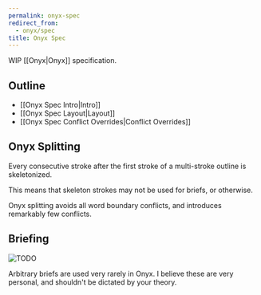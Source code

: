 ```yaml
---
permalink: onyx-spec
redirect_from:
  - onyx/spec
title: Onyx Spec
---
```

WIP [[Onyx|Onyx]] specification.

## Outline

- [[Onyx Spec Intro|Intro]]
- [[Onyx Spec Layout|Layout]]
- [[Onyx Spec Conflict Overrides|Conflict Overrides]]

## Onyx Splitting

Every consecutive stroke after the first stroke of a multi-stroke outline is skeletonized.

This means that skeleton strokes may not be used for briefs, or otherwise.

Onyx splitting avoids all word boundary conflicts, and introduces remarkably few conflicts.

## Briefing
![TODO](https://img.shields.io/badge/TODO-orange?style=flat)

Arbitrary briefs are used very rarely in Onyx. I believe these are very personal, and shouldn't be dictated by your theory.
